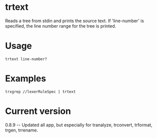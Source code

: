 # trtext

Reads a tree from stdin and prints the source text. If 'line-number' is
specified, the line number range for the tree is printed.

# Usage

    trtext line-number?

# Examples

    trxgrep //lexerRuleSpec | trtext

# Current version

0.8.9 -- Updated all app, but especially for tranalyze, trconvert, trformat, trgen, trrename.
